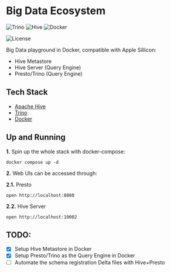 # Big Data Ecosystem

![Trino](https://img.shields.io/badge/Presto-452-262A38?style=flat-square&logo=trino&logoColor=E8F5F5&labelColor=262A38)
![Hive](https://img.shields.io/badge/Apache_Hive-4.x-FDEE21?style=flat-square&logo=apachehive&logoColor=black&labelColor=FDEE21)
![Docker](https://img.shields.io/badge/Docker-329DEE?style=flat&logo=docker&logoColor=white&labelColor=329DEE)

![License](https://img.shields.io/badge/license-CC--BY--SA--4.0-31393F?style=flat&logo=creativecommons&logoColor=black&labelColor=white)

Big Data playground in Docker, compatible with Apple Sillicon:
- Hive Metastore
- Hive Server (Query Engine)
- Presto/Trino (Query Engine)


## Tech Stack
- [Apache Hive](https://hive.apache.org/)
- [Trino](https://trino.io/)
- [Docker](https://docs.docker.com/get-docker/)


## Up and Running

**1.** Spin up the whole stack with docker-compose:
```shell
docker compose up -d
```

**2.** Web UIs can be accessed through:

**2.1.** Presto
```shell
open http://localhost:8080
```

**2.2.** Hive Server
```shell
open http://localhost:10002
```


## TODO:
- [x] Setup Hive Metastore in Docker
- [x] Setup Presto/Trino as the Query Engine in Docker
- [ ] Automate the schema registration Delta files with Hive+Presto
